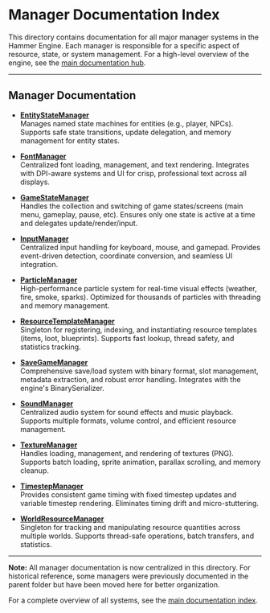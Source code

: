 # Manager Documentation Index

This directory contains documentation for all major manager systems in the Hammer Engine. Each manager is responsible for a specific aspect of resource, state, or system management. For a high-level overview of the engine, see the [main documentation hub](../README.md).

---

## Manager Documentation

- **[EntityStateManager](EntityStateManager.md)**  
  Manages named state machines for entities (e.g., player, NPCs). Supports safe state transitions, update delegation, and memory management for entity states.

- **[FontManager](FontManager.md)**  
  Centralized font loading, management, and text rendering. Integrates with DPI-aware systems and UI for crisp, professional text across all displays.

- **[GameStateManager](GameStateManager.md)**  
  Handles the collection and switching of game states/screens (main menu, gameplay, pause, etc). Ensures only one state is active at a time and delegates update/render/input.

- **[InputManager](InputManager.md)**  
  Centralized input handling for keyboard, mouse, and gamepad. Provides event-driven detection, coordinate conversion, and seamless UI integration.

- **[ParticleManager](ParticleManager.md)**  
  High-performance particle system for real-time visual effects (weather, fire, smoke, sparks). Optimized for thousands of particles with threading and memory management.

- **[ResourceTemplateManager](ResourceTemplateManager.md)**  
  Singleton for registering, indexing, and instantiating resource templates (items, loot, blueprints). Supports fast lookup, thread safety, and statistics tracking.

- **[SaveGameManager](SaveGameManager.md)**  
  Comprehensive save/load system with binary format, slot management, metadata extraction, and robust error handling. Integrates with the engine's BinarySerializer.

- **[SoundManager](SoundManager.md)**  
  Centralized audio system for sound effects and music playback. Supports multiple formats, volume control, and efficient resource management.

- **[TextureManager](TextureManager.md)**  
  Handles loading, management, and rendering of textures (PNG). Supports batch loading, sprite animation, parallax scrolling, and memory cleanup.

- **[TimestepManager](TimestepManager.md)**  
  Provides consistent game timing with fixed timestep updates and variable timestep rendering. Eliminates timing drift and micro-stuttering.

- **[WorldResourceManager](WorldResourceManager.md)**  
  Singleton for tracking and manipulating resource quantities across multiple worlds. Supports thread-safe operations, batch transfers, and statistics.

---

**Note:** All manager documentation is now centralized in this directory. For historical reference, some managers were previously documented in the parent folder but have been moved here for better organization.

For a complete overview of all systems, see the [main documentation index](../README.md).
